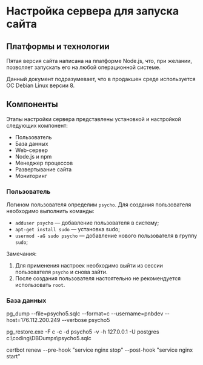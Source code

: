 # Настройка сервера для запуска сайта
## Платформы и технологии
Пятая версия сайта написана на платформе Node.js, что, при желании, позволяет запускать его на любой операционной системе.

Данный документ подразумевает, что в продакшен среде используется ОС Debian Linux версии 8.

## Компоненты
Этапы настройки сервера представлены установкой и настройкой следующих компонент:

- Пользователь
- База данных
- Web-сервер
- Node.js и npm
- Менеджер процессов
- Развертывание сайта
- Мониторинг

### Пользователь
Логином пользователя определим `psycho`. 
Для создания пользователя необходимо выполнить команды:

- `adduser psycho` — добавление пользователя в систему;
- `apt-get install sudo` — установка sudo;
- `usermod -aG sudo psycho` — добавление нового пользователя в группу `sudo`;

Замечания:

1. Для применения настроек необходимо выйти из сессии пользователя `psycho` и снова зайти.
2. После создания пользователя настоятельно не рекомендуется использовать `root`.

### База данных
pg_dump --file=psycho5.sqlc --format=c --username=pnbdev --host=176.112.200.249 --verbose psycho5

pg_restore.exe -F c -c -d psycho5 -v -h 127.0.0.1 -U postgres c:\coding\DBDumps\psycho5.sqlc

certbot renew --pre-hook "service nginx stop" --post-hook "service nginx start"

